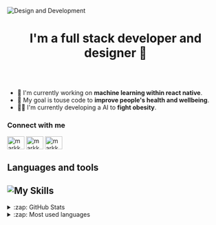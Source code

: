 
![Design and Development](https://pbs.twimg.com/profile_banners/1376658111772168192/1659708928/1500x500)

<h1 align="center"> I'm a full stack developer and designer 🎨</h1>
<br/>
<br/>

* 📱 I'm currently working on **machine learning within react native**. 
* 🎯 My goal is touse code to **improve people's health and wellbeing**.
* 🧑‍💻 I'm currently developing a AI to **fight obesity**. 

<h3> Connect with me </h3>
<p align="left">
<a href="https://twitter.com/mark__damm" target="blank"><img align="center" src="https://raw.githubusercontent.com/rahuldkjain/github-profile-readme-generator/master/src/images/icons/Social/twitter.svg" alt="markkdamm" height="30" width="40" /></a>
<a href="https://instagram.com/markkdamm" target="blank"><img align="center" src="https://raw.githubusercontent.com/rahuldkjain/github-profile-readme-generator/master/src/images/icons/Social/instagram.svg" alt="markkdamm" height="30" width="40" /></a>
<a href="https://dev.to/markkdamm" target="blank"><img align="center" src="https://raw.githubusercontent.com/rahuldkjain/github-profile-readme-generator/master/src/images/icons/Social/devto.svg" alt="markkdamm" height="30" width="40" /></a>
</p>

<h2>Languages and tools</h2>

![My Skills](https://skills.thijs.gg/icons?i=html,css,js,ts,react,nodejs,c,py,firebase,arduino,vscode,tailwind,figma&theme=dark)
---

<script type="text/javascript" src="https://cdnjs.buymeacoffee.com/1.0.0/button.prod.min.js" data-name="bmc-button" data-slug="markdamm" data-color="#BD5FFF" data-emoji="🍪" data-font="Cookie" data-text="Buy me a cookie" data-outline-color="#000000" data-font-color="#ffffff" data-coffee-color="#FFDD00" ></script>

<details>
  <summary>:zap: GitHub Stats</summary>

  <img align="left" alt="colenndamn's GitHub Stats" src="https://github-readme-stats.vercel.app/api?username=colenndamn&show_icons=true&hide_border=false&title_color=ff652f&icon_color=FFE400&bg_color=09131B&text_color=ffffff&border_color=0c1a25" />

</details>


[website]: https://axesoftwareai.com
[twitter]: https://twitter.com/markkdamm
[youtube]: https://youtube.com/markkdamm
[instagram]: https://instagram.com/markkdamm
[linkedin]: https://linkedin.com/in/markkdamm


<details>
  <summary>:zap: Most used languages</summary>

<p><img align="left" src="https://github-readme-stats.vercel.app/api/top-langs?username=markkdamm&show_icons=true&locale=en&layout=compact&theme=tokyonight" alt="markkdamm" /></p>

</details>
